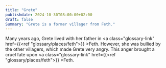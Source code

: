 ```yaml
---
title: "Grete"
publishdate: 2024-10-30T08:00:00+02:00
draft: false
Summary: "Grete is a former villager from Feth."
---
```

Many years ago, Grete lived with her father in <a class="glossary-link" href={{<ref "glossary/places/feth">}} >Feth</a>. However, she was bullied by the other villagers, which made Grete very angry. This anger brought a cruel fate upon <a class="glossary-link" href={{<ref "glossary/places/feth">}} >Feth</a>.

